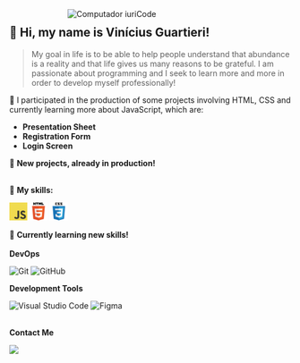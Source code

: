 <img src="https://raw.githubusercontent.com/MicaelliMedeiros/micaellimedeiros/master/image/computer-illustration.png" min-width="400px" max-width="400px" width="400px" align="right" alt="Computador iuriCode">

## 👋 Hi, my name is <strong>Vinícius Guartieri!</strong>

> My goal in life is to be able to help people understand that abundance is a reality and that life gives us many reasons to be grateful.
I am passionate about programming and I seek to learn more and more in order to develop myself professionally!

🔭 I participated in the production of some projects involving HTML, CSS and currently learning more about JavaScript, which are: 
<ul>
    <li><b>Presentation Sheet</li>
    <li>Registration Form</li>
    <li>Login Screen</li></b>
</ul>
🚀 <b>New projects, already in production!</b>
<br> <br>

💪 <b>My skills:</b>

<code><img height="32" src="https://raw.githubusercontent.com/github/explore/80688e429a7d4ef2fca1e82350fe8e3517d3494d/topics/javascript/javascript.png" alt="Javascript"/></code>
<code><img height="32" src="https://raw.githubusercontent.com/github/explore/80688e429a7d4ef2fca1e82350fe8e3517d3494d/topics/html/html.png" alt="HTML5"/></code>
<code><img height="32" src="https://raw.githubusercontent.com/github/explore/80688e429a7d4ef2fca1e82350fe8e3517d3494d/topics/css/css.png" alt="CSS"/></code>
<br>

🚀 <b>Currently learning new skills!</b>
<br> <br>
**DevOps**

  ![Git](https://img.shields.io/badge/-Git-333333?style=flat&logo=git)
  ![GitHub](https://img.shields.io/badge/-GitHub-333333?style=flat&logo=github)
  <br>
  
**Development Tools**

  ![Visual Studio Code](https://img.shields.io/badge/-Visual%20Studio%20Code-333333?style=flat&logo=visual-studio-code&logoColor=007ACC)
  ![Figma](https://img.shields.io/badge/-Figma-333333?style=flat&logo=figma&logoColor=007ACC)
  <br> <br>
  
  <b>Contact Me</b>
  <p align="left">
  <a href="https://www.facebook.com/vinicius.guartieri/" alt="Facebook">
  <img src="https://img.shields.io/badge/-Facebook-3b5998?style=flat-square&labelColor=3b5998&logo=facebook&logoColor=white&link=https://www.facebook.com/vinicius.guartieri/"/></a>
